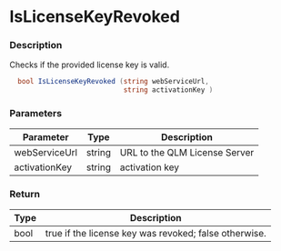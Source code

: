 # IsLicenseKeyRevoked

### Description

Checks if the provided license key is valid.

```c#
  bool IsLicenseKeyRevoked (string webServiceUrl, 
                            string activationKey )
```

### Parameters

| Parameter     |  Type  | Description                   |
| ------------- | :----: | ----------------------------- |
| webServiceUrl | string | URL to the QLM License Server |
| activationKey | string | activation key                |

### Return

| Type | Description                                           |
| ---- | ----------------------------------------------------- |
| bool | true if the license key was revoked; false otherwise. |
